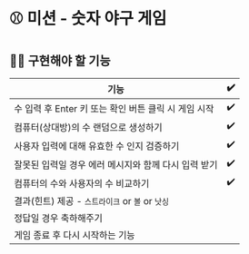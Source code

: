 # ⚾ 미션 - 숫자 야구 게임

## 🧑‍💻 구현해야 할 기능

|기능|✔️|
|---|-|
|수 입력 후 Enter 키 또는 확인 버튼 클릭 시 게임 시작|✔️|
|컴퓨터(상대방)의 수 랜덤으로 생성하기|✔️|
|사용자 입력에 대해 유효한 수 인지 검증하기|✔️|
|잘못된 입력일 경우 에러 메시지와 함께 다시 입력 받기|✔️|
|컴퓨터의 수와 사용자의 수 비교하기|✔️|
|결과(힌트) 제공 - `스트라이크` or `볼` or `낫싱`| |
|정답일 경우 축하해주기| |
|게임 종료 후 다시 시작하는 기능| |